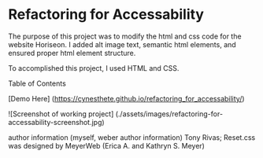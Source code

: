 # Refactoring for Accessability

The purpose of this project was to modify the html and css code for the website Horiseon. I added alt image text, semantic html elements, and ensured proper html element structure.

To accomplished this project, I used HTML and CSS.

Table of Contents

[Demo Here] (https://cynesthete.github.io/refactoring_for_accessability/)

![Screenshot of working project] (./assets/images/refactoring-for-accessability-screenshot.jpg)

author information (myself, weber author information) Tony Rivas; Reset.css was designed by MeyerWeb (Erica A. and Kathryn S. Meyer)